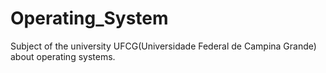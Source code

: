 # Operating_System
Subject of the university UFCG(Universidade Federal de Campina Grande) about operating systems.

